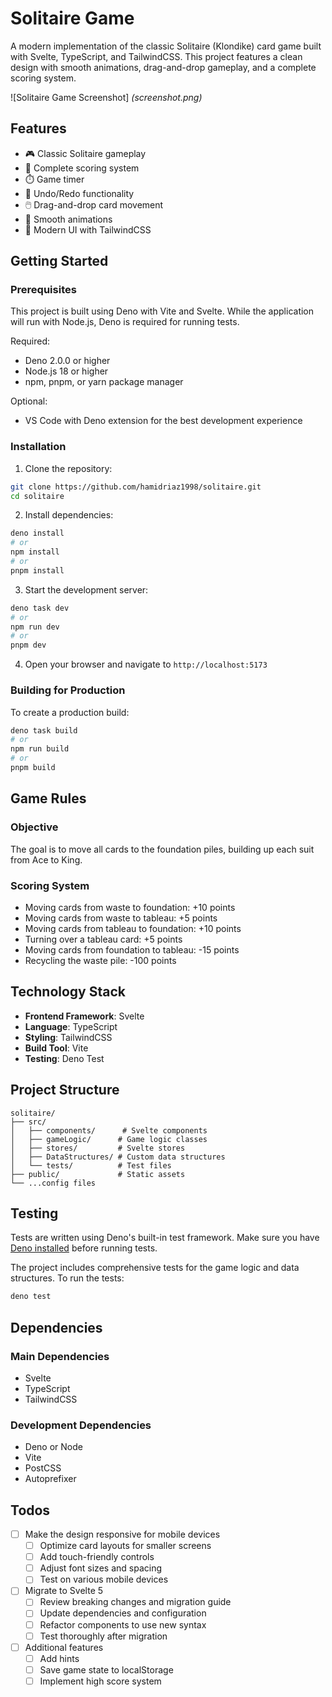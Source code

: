 # Solitaire Game

A modern implementation of the classic Solitaire (Klondike) card game built with Svelte, TypeScript, and TailwindCSS. This project features a clean design with smooth animations, drag-and-drop gameplay, and a complete scoring system.

![Solitaire Game Screenshot]
*(screenshot.png)*

## Features

- 🎮 Classic Solitaire gameplay
- 🎯 Complete scoring system
- ⏱️ Game timer
- 🔄 Undo/Redo functionality
- 🖱️ Drag-and-drop card movement
- 💫 Smooth animations
- 🎨 Modern UI with TailwindCSS

## Getting Started

### Prerequisites

This project is built using Deno with Vite and Svelte. While the application will run with Node.js, Deno is required for running tests.

Required:
- Deno 2.0.0 or higher
- Node.js 18 or higher
- npm, pnpm, or yarn package manager

Optional:
- VS Code with Deno extension for the best development experience

### Installation

1. Clone the repository:
```bash
git clone https://github.com/hamidriaz1998/solitaire.git
cd solitaire
```

2. Install dependencies:
```bash
deno install
# or
npm install
# or
pnpm install
```

3. Start the development server:
```bash
deno task dev
# or
npm run dev
# or
pnpm dev
```

4. Open your browser and navigate to `http://localhost:5173`

### Building for Production

To create a production build:

```bash
deno task build
# or
npm run build
# or
pnpm build
```

## Game Rules

### Objective
The goal is to move all cards to the foundation piles, building up each suit from Ace to King.

### Scoring System
- Moving cards from waste to foundation: +10 points
- Moving cards from waste to tableau: +5 points
- Moving cards from tableau to foundation: +10 points
- Turning over a tableau card: +5 points
- Moving cards from foundation to tableau: -15 points
- Recycling the waste pile: -100 points

## Technology Stack

- **Frontend Framework**: Svelte
- **Language**: TypeScript
- **Styling**: TailwindCSS
- **Build Tool**: Vite
- **Testing**: Deno Test

## Project Structure

```
solitaire/
├── src/
│   ├── components/      # Svelte components
│   ├── gameLogic/      # Game logic classes
│   ├── stores/         # Svelte stores
│   ├── DataStructures/ # Custom data structures
│   └── tests/          # Test files
├── public/             # Static assets
└── ...config files
```

## Testing
Tests are written using Deno's built-in test framework. Make sure you have [Deno installed](https://docs.deno.com/runtime/manual/getting_started/installation) before running tests.

The project includes comprehensive tests for the game logic and data structures. To run the tests:

```bash
deno test
```

## Dependencies

### Main Dependencies
- Svelte
- TypeScript
- TailwindCSS

### Development Dependencies
- Deno or Node
- Vite
- PostCSS
- Autoprefixer

## Todos

- [ ] Make the design responsive for mobile devices
  - [ ] Optimize card layouts for smaller screens
  - [ ] Add touch-friendly controls
  - [ ] Adjust font sizes and spacing
  - [ ] Test on various mobile devices

- [ ] Migrate to Svelte 5
  - [ ] Review breaking changes and migration guide
  - [ ] Update dependencies and configuration
  - [ ] Refactor components to use new syntax
  - [ ] Test thoroughly after migration

- [ ] Additional features
  - [ ] Add hints
  - [ ] Save game state to localStorage
  - [ ] Implement high score system